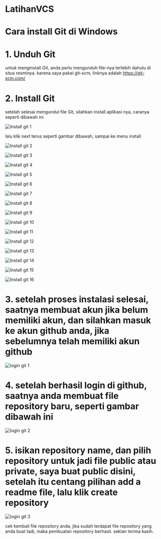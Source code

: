 # LatihanVCS
# Cara install Git di Windows
# 1. Unduh Git
untuk menginstall Git, anda perlu mengunduh file-nya terlebih dahulu di situs resminya. karena saya pakai git-scm, linknya adalah https://git-scm.com/
# 2. Install Git
setelah selesai mengundul file Git, silahkan install aplikasi nya, caranya seperti dibawah ini

![Install git 1](https://user-images.githubusercontent.com/92351461/136926471-6ddf0c29-7cab-4f4c-a0c6-a6b67b5678e7.PNG)

lalu klik next terus seperti gambar dibawah, sampai ke menu install

![Install git 2](https://user-images.githubusercontent.com/92351461/136926593-540ea778-2c0e-4b7b-ba03-2f7b952a1e76.PNG)

![Install git 3](https://user-images.githubusercontent.com/92351461/136926700-ab019616-6717-4744-8ec5-8918a1952269.PNG)

![Install git 4](https://user-images.githubusercontent.com/92351461/136926702-635bf4aa-3ad9-41b6-9f1a-57adabf7975f.PNG)

![Install git 5](https://user-images.githubusercontent.com/92351461/136926705-6b4a0439-1c19-4e68-ba30-093ed900a8db.PNG)

![Install git 6](https://user-images.githubusercontent.com/92351461/136926709-7ebe5029-b314-4782-9cfe-c6b5c0d23779.PNG)

![Install git 7](https://user-images.githubusercontent.com/92351461/136926710-8b019626-6642-412d-a9c8-6a1c9ffe0ab8.PNG)

![Install git 8](https://user-images.githubusercontent.com/92351461/136926716-974bf591-3a41-4b45-b739-a103a94fdc4c.PNG)

![Install git 9](https://user-images.githubusercontent.com/92351461/136926721-b5527ecc-2ae7-4ab4-a44a-16fedc4b84c0.PNG)

![Install git 10](https://user-images.githubusercontent.com/92351461/136926724-8ca7a0d3-956d-43db-9b1b-2e32d663aa14.PNG)

![Install git 11](https://user-images.githubusercontent.com/92351461/136926673-b5959ca7-440c-477b-9c17-ba8b7a5222a8.PNG)

![Install git 12](https://user-images.githubusercontent.com/92351461/136926679-f9aa4fc1-6b38-4813-b000-d666abff0edb.PNG)

![Install git 13](https://user-images.githubusercontent.com/92351461/136926684-8f38e6c4-c2b3-4940-adc7-91f9fec10faf.PNG)

![Install git 14](https://user-images.githubusercontent.com/92351461/136926688-181e19b5-19b0-4eeb-9e3d-730e6526c305.PNG)

![Install git 15](https://user-images.githubusercontent.com/92351461/136926692-e5609eb6-53dd-4d23-b9e3-5e39b16920f7.PNG)

![Install git 16](https://user-images.githubusercontent.com/92351461/136926696-b1ea483c-9127-46fb-a307-228b2ce5bd27.PNG)


# 3. setelah proses instalasi selesai, saatnya membuat akun jika belum memiliki akun, dan silahkan masuk ke akun github anda, jika sebelumnya telah memiliki akun github

![login git 1](https://user-images.githubusercontent.com/92351461/136927491-9770276a-b0dc-43f3-8c5b-8491df9db141.PNG)

# 4. setelah berhasil login di github, saatnya anda membuat file repository baru, seperti gambar dibawah ini

![login git 2](https://user-images.githubusercontent.com/92351461/136927758-6f562ff0-0350-467a-a569-5947586264c9.PNG)

# 5. isikan repository name, dan pilih repository untuk jadi file public atau private, saya buat public disini, setelah itu centang pilihan add a readme file, lalu klik create repository

![login git 3](https://user-images.githubusercontent.com/92351461/136928161-a9a918b6-ab89-407d-a531-81bbb05b7d99.png)

cek kembali file repository anda, jika sudah terdapat file repository yang anda buat tadi, maka pembuatan repository berhasil. sekian terima kasih.
